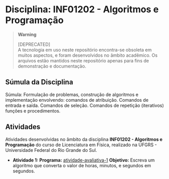 # Disciplina: INF01202 - Algoritmos e Programação

> **Warning**
> 
> [DEPRECATED]  
> A tecnologia em uso neste repositório encontra-se obsoleta em muitos aspectos, e foram desenvolvidos no âmbito acadêmico. Os arquivos estão mantidos neste repositório apenas para fins de demonstração e documentação. 

## Súmula da Disciplina

Súmula: Formulação de problemas, construção de algoritmos e implementação envolvendo: comandos de atribuição. Comandos de entrada e saída. Comandos de seleção. Comandos de repetição (iterativos) funções e procedimentos. 

## Atividades

Atividades desenvolvidas no âmbito da disciplina **INF01202 - Algoritmos e Programação** do curso de Licenciatura em Física, realizado na UFGRS - Universidade Federal do Rio Grande do Sul.

* **Atividade 1:**
  **Programa:** [atividade-avaliativa-1](visualg/atividade-avaliativa-1.alg)
  **Objetivo:** Escreva um algoritmo que converta o valor de horas, minutos, e segundos em segundos.

